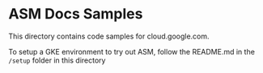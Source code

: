 # ASM Docs Samples

This directory contains code samples for cloud.google.com.

To setup a GKE environment to try out ASM, follow the README.md in the `/setup` folder in this directory